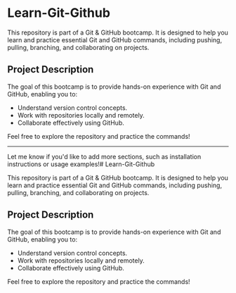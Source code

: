 # Learn-Git-Github

This repository is part of a Git & GitHub bootcamp. It is designed to help you learn and practice essential Git and GitHub commands, including pushing, pulling, branching, and collaborating on projects.

## Project Description

The goal of this bootcamp is to provide hands-on experience with Git and GitHub, enabling you to:
- Understand version control concepts.
- Work with repositories locally and remotely.
- Collaborate effectively using GitHub.

Feel free to explore the repository and practice the commands!

---
Let me know if you'd like to add more sections, such as installation instructions or usage examples!# Learn-Git-Github

This repository is part of a Git & GitHub bootcamp. It is designed to help you learn and practice essential Git and GitHub commands, including pushing, pulling, branching, and collaborating on projects.

## Project Description

The goal of this bootcamp is to provide hands-on experience with Git and GitHub, enabling you to:
- Understand version control concepts.
- Work with repositories locally and remotely.
- Collaborate effectively using GitHub.

Feel free to explore the repository and practice the commands!

